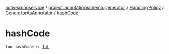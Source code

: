 [activeannoservice](../../../index.md) / [project.annotationschema.generator](../../index.md) / [HandlingPolicy](../index.md) / [GeneratorAsAnnotator](index.md) / [hashCode](./hash-code.md)

# hashCode

`fun hashCode(): `[`Int`](https://kotlinlang.org/api/latest/jvm/stdlib/kotlin/-int/index.html)
